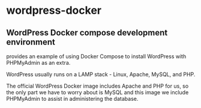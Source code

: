 # wordpress-docker

## WordPress Docker compose development environment

 provides an example of using Docker Compose to install WordPress with PHPMyAdmin as an extra. 
 
 WordPress usually runs on a LAMP stack - Linux, Apache, MySQL, and PHP. 
 
 The official WordPress Docker image includes Apache and PHP for us, so the only part we have to worry about is MySQL and this image we include PHPMyAdmin to assist in administering the database.
